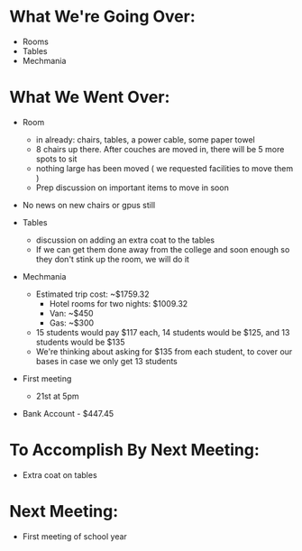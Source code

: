 # What We're Going Over:- Rooms- Tables- Mechmania# What We Went Over: - Room    - in already: chairs, tables, a power cable, some paper towel    - 8 chairs up there. After couches are moved in, there will be 5 more spots to sit    - nothing large has been moved ( we requested facilities to move them )    - Prep discussion on important items to move in soon- No news on new chairs or gpus still- Tables    - discussion on adding an extra coat to the tables    - If we can get them done away from the college and soon enough so they don't stink up the room, we will do it- Mechmania    - Estimated trip cost: ~$1759.32        - Hotel rooms for two nights: $1009.32        - Van: ~$450        - Gas: ~$300    - 15 students would pay $117 each, 14 students would be $125, and 13 students would be $135    - We're thinking about asking for $135 from each student, to cover our bases in case we only get 13 students - First meeting    - 21st at 5pm- Bank Account - $447.45# To Accomplish By Next Meeting:  - Extra coat on tables# Next Meeting:- First meeting of school year